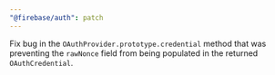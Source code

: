 ```yaml
---
"@firebase/auth": patch
---
```


Fix bug in the `OAuthProvider.prototype.credential` method that was preventing the `rawNonce` field from being populated in the returned `OAuthCredential`.
